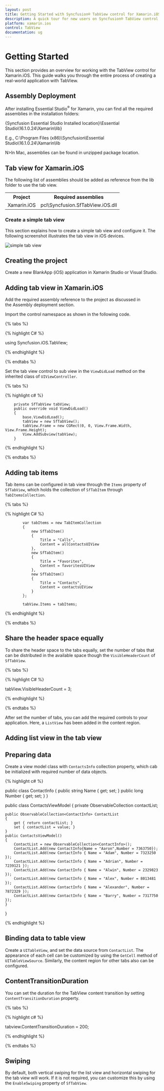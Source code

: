 ```yaml
---
layout: post
title: Getting Started with Syncfusion® TabView control for Xamarin.iOS 
description: A quick tour for new users on Syncfusion® TabView control for Xamarin.iOS platform
platform: xamarin.ios
control: TabView
documentation: ug
---
```


# Getting Started

This section provides an overview for working with the TabView control for Xamarin.iOS. This guide walks you through the entire process of creating a real-world application with TabView.

## Assembly Deployment

After installing Essential Studio<sup>®</sup> for Xamarin, you can find all the required assemblies in the installation folders:

{Syncfusion Essential Studio Installed location}\Essential Studio\16.1.0.24\Xamarin\lib}

E.g., C:\Program Files (x86)\Syncfusion\Essential Studio\16.1.0.24\Xamarin\lib

N>In Mac, assemblies can be found in unzipped package location.


## Tab view for Xamarin.iOS

The following list of assemblies should be added as reference from the lib folder to use the tab view.

<table>
<tr>
<th>Project</th>
<th>Required assemblies</th>
</tr>
<tr>
<td>Xamarin.iOS</td>
<td>pcl\Syncfusion.SfTabView.iOS.dll</td>
</tr>
</table>

### Create a simple tab view

This section explains how to create a simple tab view and configure it. The following screenshot illustrates the tab view in iOS devices.

![simple tab view](images/Getting-Started/xamarin_ios_tabview.png)

## Creating the project

Create a new BlankApp (iOS) application in Xamarin Studio or Visual Studio.

## Adding tab view in Xamarin.iOS

Add the required assembly reference to the project as discussed in the Assembly deployment section.

Import the control namespace as shown in the following code.

{% tabs %}

{% highlight C# %}

using Syncfusion.iOS.TabView;

{% endhighlight %}

{% endtabs %}

Set the tab view control to sub view in the `ViewDidLoad` method on the inherited class of `UIViewController`.

{% tabs %}

{% highlight c# %}

		private SfTabView tabView;
        public override void ViewDidLoad()
        {
            base.ViewDidLoad();
            tabView = new SfTabView();
            tabView.Frame = new CGRect(0, 0, View.Frame.Width, View.Frame.Height);
            View.AddSubview(tabView);
        }
		
{% endhighlight %}

{% endtabs %}

## Adding tab items

Tab items can be configured in tab view through the `Items` property of `SfTabView`, which holds the collection of `SfTabItem` through `TabItemsCollection`.

{% tabs %}

{% highlight C# %}

            var tabItems = new TabItemCollection
            {
                new SfTabItem()
                {
                    Title = "Calls",
                    Content = allContactsUIView
                },
                new SfTabItem()
                {
                    Title = "Favorites",
                    Content = favoritesUIView
                },
                new SfTabItem()
                {
                    Title = "Contacts",
                    Content = contactsUIView
                }
            };

            tabView.Items = tabItems;
            

{% endhighlight %}

{% endtabs %}

## Share the header space equally

To share the header space to the tabs equally, set the number of tabs that can be distributed in the available space though the `VisibleHeaderCount` of `SfTabView`.

{% tabs %}

{% highlight C# %}

tabView.VisibleHeaderCount = 3;

{% endhighlight %}

{% endtabs %}

After set the number of tabs, you can add the required controls to your application. Here, a `ListView` has been added in the content region.

## Adding list view in the tab view

## Preparing data

Create a view model class with `ContactsInfo` collection property, which cab be initialized with required number of data objects.

{% highlight c# %}

public class ContactInfo
{
	public string Name { get; set; }
	public long Number { get; set; }
}

public class ContactsViewModel
{
	private ObservableCollection<ContactInfo> contactList;

	public ObservableCollection<ContactInfo> ContactList
	{
		get { return contactList; }
		set { contactList = value; }
	}
	public ContactsViewModel()
	{
		ContactList = new ObservableCollection<ContactInfo>();
		ContactList.Add(new ContactInfo{Name = "Aaron",Number = 7363750});
		ContactList.Add(new ContactInfo { Name = "Adam", Number = 7323250 });
		ContactList.Add(new ContactInfo { Name = "Adrian", Number = 7239121 });
		ContactList.Add(new ContactInfo { Name = "Alwin", Number = 2329823 });
		ContactList.Add(new ContactInfo { Name = "Alex", Number = 8013481 });
		ContactList.Add(new ContactInfo { Name = "Alexander", Number = 7872329 });
		ContactList.Add(new ContactInfo { Name = "Barry", Number = 7317750 });
	}
}

{% endhighlight %}

## Binding data to table view

Create a `UITableView`, and set the data source from `ContactList`. The appearance of each cell can be customized by using the `GetCell` method of `UITableViewSource`. Similarly, the content region for other tabs also can be configured.

## ContentTransitionDuration

You can set the duration for the TabView content transition by setting `ContentTransitionDuration` property. 

{% tabs %}

{% highlight c# %}

  tabview.ContentTransitionDuration = 200;

{% endhighlight %}

{% endtabs %}

## Swiping

By default, both vertical swiping for the list view and horizontal swiping for the tab view will work. If it is not required, you can customize this by using the `EnableSwiping` property of `SfTabView`.
